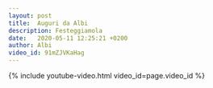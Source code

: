 ```yaml
---
layout: post
title:  Auguri da Albi
description: Festeggiamola
date:   2020-05-11 12:25:21 +0200
author: Albi
video_id: 91mZJVKaHag
---
```


{% include youtube-video.html video_id=page.video_id %}
